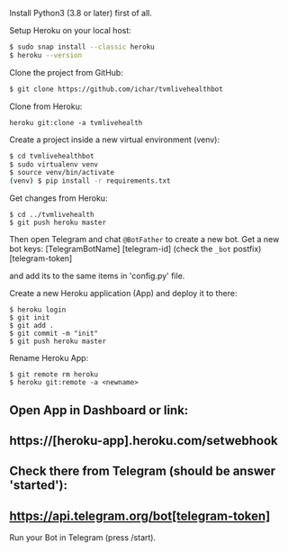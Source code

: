 Install Python3 (3.8 or later) first of all.

Setup Heroku on your local host:

```bash
$ sudo snap install --classic heroku
$ heroku --version
```

Clone the project from GitHub:
```bash
$ git clone https://github.com/ichar/tvmlivehealthbot
```
Clone from Heroku:
```
heroku git:clone -a tvmlivehealth
```

Create a project inside a new virtual environment (venv):
```bash
$ cd tvmlivehealthbot
$ sudo virtualenv venv
$ source venv/bin/activate
(venv) $ pip install -r requirements.txt
```

Get changes from Heroku:
```
$ cd ../tvmlivehealth
$ git push heroku master
```

Then open Telegram and chat `@BotFather` to create a new bot. Get a new bot keys:
[TelegramBotName]
[telegram-id] (check the `_bot` postfix)
[telegram-token]

and add its to the same items in 'config.py' file.

Create a new Heroku application (App) and deploy it to there:
```
$ heroku login
$ git init
$ git add .
$ git commit -m "init"
$ git push heroku master
```

Rename Heroku App:
```
$ git remote rm heroku
$ heroku git:remote -a <newname>
```

Open App in Dashboard or link:
------------------------------------------
https://[heroku-app].heroku.com/setwebhook
------------------------------------------

Check there from Telegram (should be answer 'started'):
--------------------------------------------
https://api.telegram.org/bot[telegram-token]
--------------------------------------------

Run your Bot in Telegram (press /start).
